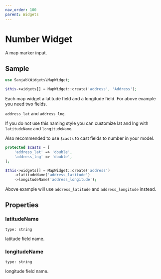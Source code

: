 ```yaml
---
nav_order: 100
parent: Widgets
---
```

# Number Widget

A map marker input.

## Sample
```php
use Sanjab\Widgets\MapWidget;

$this->widgets[] = MapWidget::create('address', 'Address');
```
Each map widget a latitude field and a longitude field.
For above example you need two fields.

`address_lat` and `address_lng`.

If you do not use this naming style you can customize lat and lng with `latitudeName` and `longitudeName`.

Also recommended to use `$casts` to cast fields to number in your model.

```php
protected $casts = [
    'address_lat' => 'double',
    'address_lng' => 'double',
];
```

```php
$this->widgets[] = MapWidget::create('address')
    ->latitudeName('address_latitude')
    ->longitudeName('address_longitude');
```
Above example will use `address_latitude` and `address_longitude` instead.

## Properties

### latitudeName
`type: string`

latitude field name.

### longitudeName
`type: string`

longitude field name.
